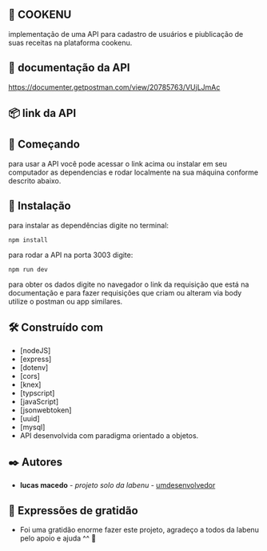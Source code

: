 ## 🍱 COOKENU 

implementação de uma API para cadastro de usuários e piublicação de suas receitas na plataforma cookenu.

## 📌 documentação da API

https://documenter.getpostman.com/view/20785763/VUjLJmAc

## 📦 link da API



## 🚀 Começando

para usar a API você pode acessar o link acima ou instalar em seu computador as dependencias e rodar localmente na sua máquina conforme descrito abaixo.

## 🔧 Instalação

para instalar as dependências digite no terminal:

```
npm install 
```

para rodar a API na porta 3003 digite:

```
npm run dev
```

para obter os dados digite no navegador o link da requisição que está na documentação e para fazer requisiçôes que criam ou alteram via body utilize o postman ou app similares.


## 🛠️ Construído com

* [nodeJS]
* [express]
* [dotenv]
* [cors]
* [knex]
* [typscript]
* [javaScript]
* [jsonwebtoken]
* [uuid]
* [mysql]
* API desenvolvida com paradigma orientado a objetos.

## ✒️ Autores

* **lucas macedo** - *projeto solo da labenu* - [umdesenvolvedor](https://github.com/lcsmacedo)


## 🎁 Expressões de gratidão

* Foi uma gratidão enorme fazer este projeto, agradeço a todos da labenu pelo apoio e ajuda ^^ 📢
